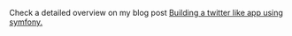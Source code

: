 Check a detailed overview on my blog post [Building a twitter like app using symfony. ](https://ahmedayman.me/2019/12/22/twitter-like-app-with-symfony.html)